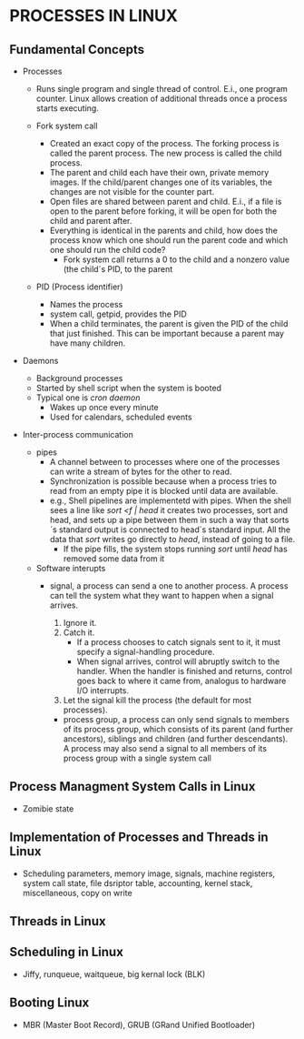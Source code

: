# PROCESSES IN LINUX

## Fundamental Concepts 
* Processes
	* Runs single program and single thread of control. E.i., one program counter. Linux allows creation of additional threads once a process starts executing.
	* Fork system call 
		* Created an exact copy of the process. The forking process is called the parent process. The new process is called the child process. 
		* The parent and child each have their own, private memory images. If the child/parent changes one of its variables, the changes are not visible for the counter part. 
		* Open files are shared between parent and child. E.i., if a file is open to the parent before forking, it will be open for both the child and parent after. 
		* Everything is identical in the parents and child, how does the process know which one should run the parent code and which one should run the child code?
			* Fork system call returns a 0 to the child and a nonzero value (the child´s PID, to the parent

	* PID (Process identifier)
		* Names the process 
		* system call, getpid, provides the PID
		* When a child terminates, the parent is given the PID of the child that just finished. This can be important because a parent may have many children.  
		
* Daemons
	* Background processes
	* Started by shell script when the system is booted 
	* Typical one is _cron daemon_
		* Wakes up once every minute
		* Used for calendars, scheduled events


* Inter-process communication 
	* pipes
		* A channel between to processes where one of the processes can write a stream of bytes for the other to read.
		* Synchronization is possible because when a process tries to read from an empty pipe it is blocked until data are available.
		* e.g., Shell pipelines are implementetd with pipes. When the shell sees a line like _sort <f | head_ it creates two processes, sort and head, and sets up a pipe between them in such a way that sorts´s standard output is connected to head´s standard input. All the data that _sort_ writes go directly to _head_, instead of going to a file.
			* If the pipe fills, the system stops running _sort_ until _head_ has removed some data from it
	* Software interupts 
		* signal, a process can send a one to another process. A process can tell the system what they want to happen when a signal arrives. 
			1. Ignore it. 
			2. Catch it.
				* If a process chooses to catch signals sent to it, it must specify a signal-handling procedure.
				* When signal arrives, control will abruptly switch to the handler. When the handler is finished and returns, control goes back to where it came from, analogus to hardware I/O interrupts.  	
			3. Let the signal kill the process (the default for most processes).
			
			* process group, a process can only send signals to members of its process group, which consists of its parent (and further ancestors), siblings and children (and further descendants). A process may also send a signal to all members of its process group with a single system call

## Process Managment System Calls in Linux
* Zomibie state  

## Implementation of Processes and Threads in Linux
* Scheduling parameters, memory image, signals, machine registers, system call state, file dsriptor table, accounting, kernel stack, miscellaneous, copy on write

## Threads in Linux
	 

## Scheduling in Linux 
* Jiffy, runqueue, waitqueue, big kernal lock (BLK)

## Booting Linux 
* MBR (Master Boot Record), GRUB (GRand Unified Bootloader)
